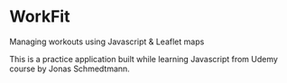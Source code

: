 # WorkFit
Managing workouts using Javascript & Leaflet maps

This is a practice application built while learning Javascript from Udemy course by Jonas Schmedtmann.
